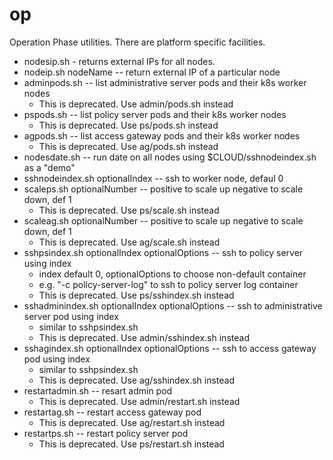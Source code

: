 # op
Operation Phase utilities. There are platform specific facilities.
* nodesip.sh - returns external IPs for all nodes.
* nodeip.sh nodeName -- return external IP of a particular node
* adminpods.sh -- list administrative server pods and their k8s worker nodes
	* This is deprecated. Use admin/pods.sh instead
* pspods.sh -- list policy server pods and their k8s worker nodes
	* This is deprecated. Use ps/pods.sh instead
* agpods.sh -- list access gateway pods and their k8s worker nodes
	* This is deprecated. Use ag/pods.sh instead
* nodesdate.sh -- run date on all nodes using $CLOUD/sshnodeindex.sh as a "demo"
* sshnodeindex.sh optionalIndex -- ssh to worker node, defaul 0
* scaleps.sh optionalNumber -- positive to scale up negative to scale down, def 1
	* This is deprecated. Use ps/scale.sh instead
* scaleag.sh optionalNumber -- positive to scale up negative to scale down, def 1
	* This is deprecated. Use ag/scale.sh instead
* sshpsindex.sh optionalIndex optionalOptions -- ssh to policy server using index
	* index default 0, optionalOptions to choose non-default container
	* e.g. "-c policy-server-log" to ssh to policy server log container
	* This is deprecated. Use ps/sshindex.sh instead
* sshadminindex.sh optionalIndex optionalOptions -- ssh to administrative server pod using index
	* similar to sshpsindex.sh
	* This is deprecated. Use admin/sshindex.sh instead
* sshagindex.sh optionalIndex optionalOptions -- ssh to access gateway pod using index
	* similar to sshpsindex.sh
	* This is deprecated. Use ag/sshindex.sh instead
* restartadmin.sh -- resart admin pod
	* This is deprecated. Use admin/restart.sh instead
* restartag.sh -- restart access gateway pod
	* This is deprecated. Use ag/restart.sh instead
* restartps.sh -- restart policy server pod
	* This is deprecated. Use ps/restart.sh instead
